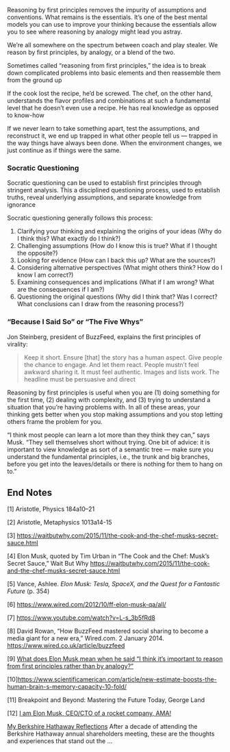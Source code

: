 Reasoning by first principles removes the impurity of assumptions and conventions. What remains is the essentials. It’s one of the best mental models you can use to improve your thinking because the essentials allow you to see where reasoning by analogy might lead you astray.

We’re all somewhere on the spectrum between coach and play stealer. We reason by first principles, by analogy, or a blend of the two.

Sometimes called “reasoning from first principles,” the idea is to break down complicated problems into basic elements and then reassemble them from the ground up

If the cook lost the recipe, he’d be screwed. The chef, on the other hand, understands the flavor profiles and combinations at such a fundamental level that he doesn’t even use a recipe. He has real knowledge as opposed to know-how

If we never learn to take something apart, test the assumptions, and reconstruct it, we end up trapped in what other people tell us — trapped in the way things have always been done. When the environment changes, we just continue as if things were the same.

### Socratic Questioning

Socratic questioning can be used to establish first principles through stringent analysis. This a disciplined questioning process, used to establish truths, reveal underlying assumptions, and separate knowledge from ignorance

Socratic questioning generally follows this process:

1. Clarifying your thinking and explaining the origins of your ideas (Why do I think this? What exactly do I think?)
2. Challenging assumptions (How do I know this is true? What if I thought the opposite?)
3. Looking for evidence (How can I back this up? What are the sources?)
4. Considering alternative perspectives (What might others think? How do I know I am correct?)
5. Examining consequences and implications (What if I am wrong? What are the consequences if I am?)
6. Questioning the original questions (Why did I think that? Was I correct? What conclusions can I draw from the reasoning process?)

### “Because I Said So” or “The Five Whys”

Jon Steinberg, president of BuzzFeed, explains the first principles of virality:

> Keep it short. Ensure [that] the story has a human aspect. Give people the chance to engage. And let them react. People mustn’t feel awkward sharing it. It must feel authentic. Images and lists work. The headline must be persuasive and direct

Reasoning by first principles is useful when you are (1) doing something for the first time, (2) dealing with complexity, and (3) trying to understand a situation that you’re having problems with. In all of these areas, your thinking gets better when you stop making assumptions and you stop letting others frame the problem for you.

“I think most people can learn a lot more than they think they can,” says Musk. “They sell themselves short without trying. One bit of advice: it is important to view knowledge as sort of a semantic tree — make sure you understand the fundamental principles, i.e., the trunk and big branches, before you get into the leaves/details or there is nothing for them to hang on to.”

## End Notes

[1] Aristotle, Physics 184a10–21

[2] Aristotle, Metaphysics 1013a14-15

[3] https://waitbutwhy.com/2015/11/the-cook-and-the-chef-musks-secret-sauce.html

[4] Elon Musk, quoted by Tim Urban in “The Cook and the Chef: Musk’s Secret Sauce,” Wait But Why https://waitbutwhy.com/2015/11/the-cook-and-the-chef-musks-secret-sauce.html

[5] Vance, Ashlee. _Elon Musk: Tesla, SpaceX, and the Quest for a Fantastic Future_ (p. 354)

[6] https://www.wired.com/2012/10/ff-elon-musk-qa/all/

[7] https://www.youtube.com/watch?v=L-s_3b5fRd8

[8] David Rowan, “How BuzzFeed mastered social sharing to become a media giant for a new era,” Wired.com. 2 January 2014. https://www.wired.co.uk/article/buzzfeed

[9] [What does Elon Musk mean when he said “I think it’s important to reason from first principles rather than by analogy?”](https://www.quora.com/What-does-Elon-Musk-mean-when-he-said-I-think-it%E2%80%99s-important-to-reason-from-first-principles-rather-than-by-analogy/answer/Bruce-Achterberg)

[10]https://www.scientificamerican.com/article/new-estimate-boosts-the-human-brain-s-memory-capacity-10-fold/

[11] Breakpoint and Beyond: Mastering the Future Today, George Land

[12] [I am Elon Musk, CEO/CTO of a rocket company, AMA!](https://www.reddit.com/r/IAmA/comments/2rgsan/i_am_elon_musk_ceocto_of_a_rocket_company_ama/cnfre0a/)

[My Berkshire Hathaway Reflections](https://fs.blog/my-berkshire-reflections/) After a decade of attending the Berkshire Hathaway annual shareholders meeting, these are the thoughts and experiences that stand out the …